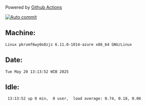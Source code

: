 Powered by [Github Actions](https://github.com/features/actions)

[![Auto commit](https://github.com/hiage/workstation/workflows/Auto%20commit/badge.svg)](https://github.com/hiage/workstation/actions?query=workflow%3A%22Auto+commit%22)

## Machine:
```
Linux pkrvmf6wy0o8zjz 6.11.0-1014-azure x86_64 GNU/Linux
```
## Date:
```
Tue May 20 13:13:52 WIB 2025
```
## Idle:
```
 13:13:52 up 0 min,  0 user,  load average: 0.74, 0.18, 0.06
```
